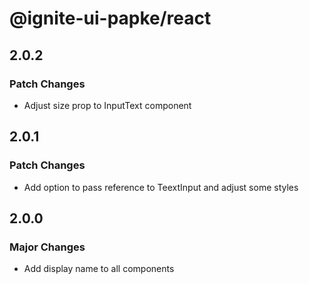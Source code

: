 # @ignite-ui-papke/react

## 2.0.2

### Patch Changes

- Adjust size prop to InputText component

## 2.0.1

### Patch Changes

- Add option to pass reference to TeextInput and adjust some styles

## 2.0.0

### Major Changes

- Add display name to all components
